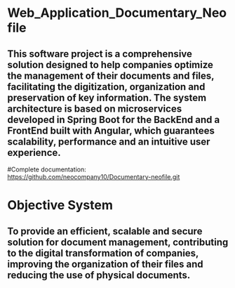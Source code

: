 # Web_Application_Documentary_Neofile

## This software project is a comprehensive solution designed to help companies optimize the management of their documents and files, facilitating the digitization, organization and preservation of key information. The system architecture is based on microservices developed in Spring Boot for the BackEnd and a FrontEnd built with Angular, which guarantees scalability, performance and an intuitive user experience.

#Complete documentation: https://github.com/neocompany10/Documentary-neofile.git

# Objective System
## To provide an efficient, scalable and secure solution for document management, contributing to the digital transformation of companies, improving the organization of their files and reducing the use of physical documents.




